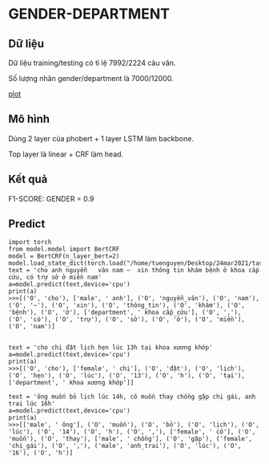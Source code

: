 # GENDER-DEPARTMENT

## Dữ liệu

Dữ liệu training/testing có tỉ lệ 7992/2224 câu văn.

Số lượng nhãn gender/department là 7000/12000.

[plot]('plot.png)

## Mô hình 

Dùng 2 layer của phobert + 1 layer LSTM làm backbone.

Top layer là linear + CRF làm head.

## Kết quả 

F1-SCORE: GENDER = 0.9

## Predict 

```python3
import torch
from model.model import BertCRF
model = BertCRF(n_layer_bert=2)
model.load_state_dict(torch.load("/home/tuenguyen/Desktop/24mar2021/task_nlp/join_task_gender_department/checkpoints/vner_model.bin"))
text = 'cho anh nguyễn   văn nam ~  xin thông tin khám bệnh ở khoa cấp cứu, có trự sở ở miền nam'
a=model.predict(text,device='cpu')
print(a)
>>>[('O', 'cho'), ['male', ' anh'], ('O', 'nguyễn_văn'), ('O', 'nam'), ('O', '~'), ('O', 'xin'), ('O', 'thông_tin'), ('O', 'khám'), ('O', 'bệnh'), ('O', 'ở'), ['department', ' khoa cấp_cứu'], ('O', ','), ('O', 'có'), ('O', 'trự'), ('O', 'sở'), ('O', 'ở'), ('O', 'miền'), ('O', 'nam')]


text = 'cho chị đặt lịch hẹn lúc 13h tại khoa xương khớp'
a=model.predict(text,device='cpu')
print(a)
>>>[('O', 'cho'), ['female', ' chị'], ('O', 'đặt'), ('O', 'lịch'), ('O', 'hẹn'), ('O', 'lúc'), ('O', '13'), ('O', 'h'), ('O', 'tại'), ['department', ' khoa xương khớp']]

text = 'ông muốn bỏ lịch lúc 14h, cô muốn thay chồng gặp chị gái, anh trai lúc 16h'
a=model.predict(text,device='cpu')
print(a)
>>>[['male', ' ông'], ('O', 'muốn'), ('O', 'bỏ'), ('O', 'lịch'), ('O', 'lúc'), ('O', '14'), ('O', 'h'), ('O', ','), ['female', ' cô'], ('O', 'muốn'), ('O', 'thay'), ['male', ' chồng'], ('O', 'gặp'), ('female', 'chị_gái'), ('O', ','), ('male', 'anh_trai'), ('O', 'lúc'), ('O', '16'), ('O', 'h')]

```

